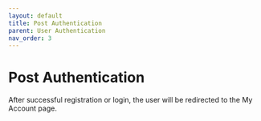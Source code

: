 ```yaml
---
layout: default
title: Post Authentication
parent: User Authentication
nav_order: 3
---
```


# Post Authentication
After successful registration or login, the user will be redirected to the My Account page.
